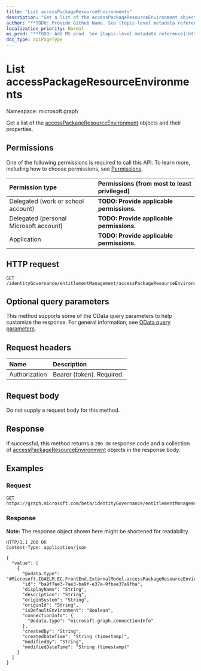 ```yaml
---
title: "List accessPackageResourceEnvironments"
description: "Get a list of the accessPackageResourceEnvironment objects and their properties."
author: "**TODO: Provide Github Name. See [topic-level metadata reference](https://msgo.azurewebsites.net/add/document/guidelines/metadata.html#topic-level-metadata)**"
localization_priority: Normal
ms.prod: "**TODO: Add MS prod. See [topic-level metadata reference](https://msgo.azurewebsites.net/add/document/guidelines/metadata.html#topic-level-metadata)**"
doc_type: apiPageType
---
```


# List accessPackageResourceEnvironments
Namespace: microsoft.graph

Get a list of the [accessPackageResourceEnvironment](../resources/accesspackageresourceenvironment.md) objects and their properties.

## Permissions
One of the following permissions is required to call this API. To learn more, including how to choose permissions, see [Permissions](/graph/permissions-reference).

|Permission type|Permissions (from most to least privileged)|
|:---|:---|
|Delegated (work or school account)|**TODO: Provide applicable permissions.**|
|Delegated (personal Microsoft account)|**TODO: Provide applicable permissions.**|
|Application|**TODO: Provide applicable permissions.**|

## HTTP request

<!-- {
  "blockType": "ignored"
}
-->
``` http
GET /identityGovernance/entitlementManagement/accessPackageResourceEnvironments
```

## Optional query parameters
This method supports some of the OData query parameters to help customize the response. For general information, see [OData query parameters](/graph/query-parameters).

## Request headers
|Name|Description|
|:---|:---|
|Authorization|Bearer {token}. Required.|

## Request body
Do not supply a request body for this method.

## Response

If successful, this method returns a `200 OK` response code and a collection of [accessPackageResourceEnvironment](../resources/accesspackageresourceenvironment.md) objects in the response body.

## Examples

### Request
<!-- {
  "blockType": "request",
  "name": "list_accesspackageresourceenvironment"
}
-->
``` http
GET https://graph.microsoft.com/beta/identityGovernance/entitlementManagement/accessPackageResourceEnvironments
```


### Response
**Note:** The response object shown here might be shortened for readability.
<!-- {
  "blockType": "response",
  "truncated": true,
  "@odata.type": "Collection(Microsoft.IGAELM.EC.FrontEnd.ExternalModel.accessPackageResourceEnvironment)"
}
-->
``` http
HTTP/1.1 200 OK
Content-Type: application/json

{
  "value": [
    {
      "@odata.type": "#Microsoft.IGAELM.EC.FrontEnd.ExternalModel.accessPackageResourceEnvironment",
      "id": "ba9f7ae3-7ae3-ba9f-e37a-9fbae37a9fba",
      "displayName": "String",
      "description": "String",
      "originSystem": "String",
      "originId": "String",
      "isDefaultEnvironment": "Boolean",
      "connectionInfo": {
        "@odata.type": "microsoft.graph.connectionInfo"
      },
      "createdBy": "String",
      "createdDateTime": "String (timestamp)",
      "modifiedBy": "String",
      "modifiedDateTime": "String (timestamp)"
    }
  ]
}
```

